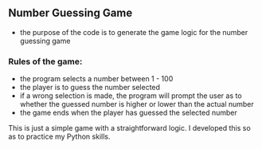 ## Number Guessing Game

- the purpose of the code is to generate the game logic for the number guessing game

### Rules of the game:
- the program selects a number between 1 - 100
- the player is to guess the number selected
- if a wrong selection is made, the program will prompt the user as to whether the guessed number is higher or lower than the actual number
- the game ends when the player has guessed the selected number



This is just a simple game with a straightforward logic. I developed this so as to practice my Python skills.
